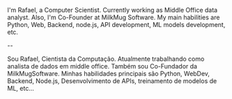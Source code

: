 I'm Rafael, a Computer Scientist.
Currently working as Middle Office data analyst.
Also, I'm Co-Founder at MilkMug Software.
My main habilities are Python, Web, Backend, node.js, API development, ML models development, etc.

--

Sou Rafael, Cientista da Computação.
Atualmente trabalhando como analista de dados em middle office.
Também sou Co-Fundador da MilkMugSoftware.
Minhas habilidades principais são Python, WebDev, Backend, Node.js, Desenvolvimento de APIs, treinamento de modelos de ML, etc...

